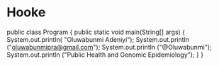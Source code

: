 # Hooke
public class Program 
{
    public static void main(String[] args) 
    {
        System.out.println( "Oluwabunmi Adeniyi");
        System.out.println ("oluwabunmipra@gmail.com");
        System.out.println ("@Oluwabunmi");
        System.out.println ("Public Health and Genomic Epidemiology");
    }
}



